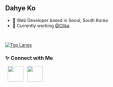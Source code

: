 <h2> Dahye Ko</h2>

- 🔭 Web Developer based in Seoul, South Korea
- 🦕 Currently working [@Clika](https://github.com/Clika)
</br>

[![Top Langs](https://github-readme-stats.vercel.app/api/top-langs/?username=hyeda1103&layout=compact&text_color=daf7dc&bg_color=151515)](https://github.com/devSouvik/github-readme-stats)


<h3> ✨ Connect with Me </h3>

<p>
&nbsp; <a href="https://www.linkedin.com/in/dahye-ko-1103/" target="_blank" rel="noopener noreferrer"><img src="https://img.icons8.com/plasticine/100/000000/linkedin.png" width="50" /></a>
&nbsp; <a href="mailto:dalgona92@gmail.com" target="_blank" rel="noopener noreferrer"><img src="https://img.icons8.com/plasticine/100/000000/gmail.png"  width="50" /></a>
</p>
